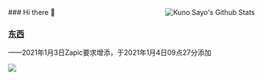 <img src="https://github-readme-stats.vercel.app/api/top-langs/?username=KunoSayo&hide=mcfunction" align="right" alt="Kuno Sayo's Github Stats" />
### Hi there 👋

### [东西](https://github.com/euOnmyoji/euOnmyoji/issues/1)
——2021年1月3日Zapic要求增添，于2021年1月4日09点27分添加


![](https://github-readme-stats.vercel.app/api?username=KunoSayo&show_icons=true)
